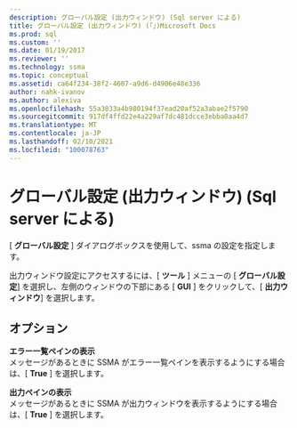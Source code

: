 ```yaml
---
description: グローバル設定 (出力ウィンドウ) (Sql server による)
title: グローバル設定 (出力ウィンドウ) (「」)Microsoft Docs
ms.prod: sql
ms.custom: ''
ms.date: 01/19/2017
ms.reviewer: ''
ms.technology: ssma
ms.topic: conceptual
ms.assetid: ca64f234-38f2-4607-a9d6-d4906e48e336
author: nahk-ivanov
ms.author: alexiva
ms.openlocfilehash: 55a3033a4b980194f37ead20af52a3abae2f5790
ms.sourcegitcommit: 917df4ffd22e4a229af7dc481dcce3ebba0aa4d7
ms.translationtype: MT
ms.contentlocale: ja-JP
ms.lasthandoff: 02/10/2021
ms.locfileid: "100078763"
---
```

# <a name="global-settings-output-window-accesstosql"></a>グローバル設定 (出力ウィンドウ) (Sql server による)
[ **グローバル設定** ] ダイアログボックスを使用して、ssma の設定を指定します。  
  
出力ウィンドウ設定にアクセスするには、[ **ツール** ] メニューの [ **グローバル設定**] を選択し、左側のウィンドウの下部にある [ **GUI** ] をクリックして、[ **出力ウィンドウ**] を選択します。  
  
## <a name="options"></a>オプション  
**エラー一覧ペインの表示**  
メッセージがあるときに SSMA がエラー一覧ペインを表示するようにする場合は、[ **True** ] を選択します。  
  
**出力ペインの表示**  
メッセージがあるときに SSMA が出力ウィンドウを表示するようにする場合は、[ **True** ] を選択します。  
  
